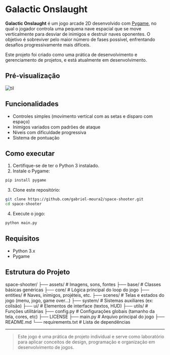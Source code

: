 # Galactic Onslaught

**Galactic Onslaught** é um jogo arcade 2D desenvolvido com [Pygame](https://www.pygame.org/), no qual o jogador controla uma pequena nave espacial que se move verticalmente para desviar de inimigos e destruir naves oponentes. O objetivo é sobreviver pelo maior número de fases possível, enfrentando desafios progressivamente mais difíceis.

Este projeto foi criado como uma prática de desenvolvimento e gerenciamento de projetos, e está atualmente em desenvolvimento.

## Pré-visualização

![til](./assets/images/pre-visualização.gif)

## Funcionalidades

- Controles simples (movimento vertical com as setas e disparo com espaço)
- Inimigos variados com padrões de ataque
- Níveis com dificuldade progressiva
- Sistema de pontuação

## Como executar

1. Certifique-se de ter o Python 3 instalado.
2. Instale o Pygame:
```bash
pip install pygame
```
3. Clone este repositório:
```bash
git clone https://github.com/gabriel-moura2/space-shooter.git
cd space-shooter
```
4. Execute o jogo:
```bash
python main.py
```
## Requisitos

- Python 3.x
- Pygame

## Estrutura do Projeto

space-shooter/
├── assets/           # Imagens, sons, fontes
├── base/             # Classes básicas genéricas
├── core/             # Lógica principal do loop do jogo
├── entities/         # Naves, inimigos, projéteis, etc.
├── scenes/           # Telas e estados do jogo (menu, jogo, game over...)
├── system/           # Sistemas auxiliares (ex: colisão)
├── ui/               # Elementos de interface (textos, HUD)
├── utils/            # Funções utilitárias
├── config.py         # Configurações globais (tamanho da tela, cores, etc)
├── LICENSE
├── main.py           # Arquivo principal do jogo
├── README.md
└── requirements.txt  # Lista de dependências

***

> Este jogo é uma prática de projeto individual e serve como laboratório para aplicar conceitos de design, programação e organização em desenvolvimento de jogos.